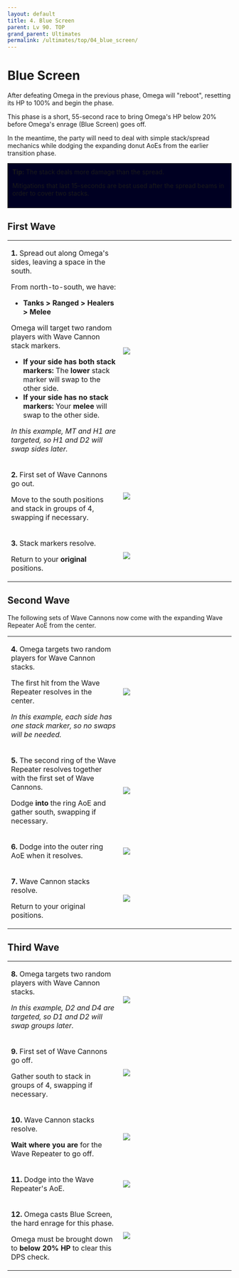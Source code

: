 ```yaml
---
layout: default
title: 4. Blue Screen
parent: Lv 90. TOP
grand_parent: Ultimates
permalink: /ultimates/top/04_blue_screen/
---
```


# Blue Screen

After defeating Omega in the previous phase, Omega will "reboot", resetting its HP to 100% and begin the phase.

This phase is a short, 55-second race to bring Omega's HP below 20% before Omega's enrage (Blue Screen) goes off.

In the meantime, the party will need to deal with simple stack/spread mechanics while dodging the expanding donut AoEs from the earlier transition phase.

<div style="background-color: #002 ; padding: 10px; border: 1px solid;">
<b>Tip:</b> The stack deals more damage than the spread.</p><p>Mitigations that last 15-seconds are best used after the spread beams in order to cover two stacks.</p></div>

## First Wave

<table>
  <tr>
    <td width="50%"><p><b>1.</b> Spread out along Omega's sides, leaving a space in the south.</p><p>From north-to-south, we have:</p><ul><li><b>Tanks > Ranged > Healers > Melee</b></li></ul><p>Omega will target two random players with Wave Cannon stack markers.</p><ul><li><b>If your side has both stack markers:</b> The <b>lower</b> stack marker will swap to the other side.</li><li><b>If your side has no stack markers:</b> Your <b>melee</b> will swap to the other side.</li></ul><p><em>In this example, MT and H1 are targeted, so H1 and D2 will swap sides later.</em></p></td>
    <td><img src="../images/04_blue_screen/blue_screen_1_1.jpg"></td>
  </tr>
  <tr>
    <td><p><b>2.</b> First set of Wave Cannons go out.</p><p>Move to the south positions and stack in groups of 4, swapping if necessary.</p></td>
    <td><img src="../images/04_blue_screen/blue_screen_1_2.jpg"></td>
  </tr>
  <tr>
    <td><p><b>3.</b> Stack markers resolve.</p><p>Return to your <b>original</b> positions.</p></td>
    <td><img src="../images/04_blue_screen/blue_screen_1_3.jpg"></td>
  </tr>
</table>

## Second Wave

The following sets of Wave Cannons now come with the expanding Wave Repeater AoE from the center.

<table>
  <tr>
    <td width="50%"><p><b>4.</b> Omega targets two random players for Wave Cannon stacks.</p><p>The first hit from the Wave Repeater resolves in the center.</p><p><em>In this example, each side has one stack marker, so no swaps will be needed.</em></p></td>
    <td><img src="../images/04_blue_screen/blue_screen_2_1.jpg"></td>
  </tr>
  <tr>
    <td><p><b>5.</b> The second ring of the Wave Repeater resolves together with the first set of Wave Cannons.</p><p>Dodge <b>into</b> the ring AoE and gather south, swapping if necessary.</p></td>
    <td><img src="../images/04_blue_screen/blue_screen_2_2.jpg"></td>
  </tr>
  <tr>
    <td><p><b>6.</b> Dodge into the outer ring AoE when it resolves.</p></td>
    <td><img src="../images/04_blue_screen/blue_screen_2_3.jpg"></td>
  </tr>
  <tr>
    <td><p><b>7.</b> Wave Cannon stacks resolve.</p><p>Return to your original positions.</p></td>
    <td><img src="../images/04_blue_screen/blue_screen_2_4.jpg"></td>
  </tr>
</table>

## Third Wave

<table>
  <tr>
    <td width="50%"><p><b>8.</b> Omega targets two random players with Wave Cannon stacks.</p><p><em>In this example, D2 and D4 are targeted, so D1 and D2 will swap groups later.</em></p></td>
    <td><img src="../images/04_blue_screen/blue_screen_3_1.jpg"></td>
  </tr>
  <tr>
    <td><p><b>9.</b> First set of Wave Cannons go off.</p><p>Gather south to stack in groups of 4, swapping if necessary.</p></td>
    <td><img src="../images/04_blue_screen/blue_screen_3_2.jpg"></td>
  </tr>
  <tr>
    <td><p><b>10.</b> Wave Cannon stacks resolve.</p><p><b>Wait where you are</b> for the Wave Repeater to go off.</p></td>
    <td><img src="../images/04_blue_screen/blue_screen_3_3.jpg"></td>
  </tr>
  <tr>
    <td><p><b>11.</b> Dodge into the Wave Repeater's AoE.</p></td>
    <td><img src="../images/04_blue_screen/blue_screen_3_4.jpg"></td>
  </tr>
  <tr>
    <td><p><b>12.</b> Omega casts Blue Screen, the hard enrage for this phase.</p><p>Omega must be brought down to <b>below 20% HP</b> to clear this DPS check.</p></td>
    <td><img src="../images/04_blue_screen/blue_screen_3_5.jpg"></td>
  </tr>
</table>
